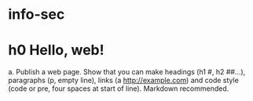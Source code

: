 # info-sec
# h0 Hello, web!
a. Publish a web page. Show that you can make headings (h1 #, h2 ##...), paragraphs (p, empty line), links (a http://example.com) and code style (code or pre, four spaces at start of line). Markdown recommended.
